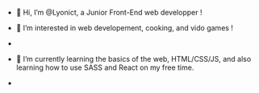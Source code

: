 - 👋 Hi, I’m @Lyonict, a Junior Front-End web developper !

- 👀 I’m interested in web developement, cooking, and vido games !
- 
- 🌱 I’m currently learning the basics of the web, HTML/CSS/JS, and also learning how to use SASS and React on my free time.
- 

<!---
Lyonict/Lyonict is a ✨ special ✨ repository because its `README.md` (this file) appears on your GitHub profile.
You can click the Preview link to take a look at your changes.
--->
